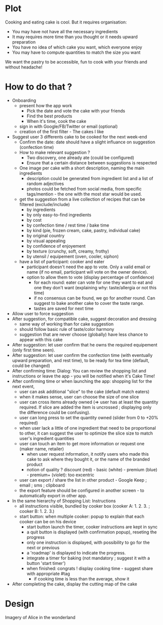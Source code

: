 # Plot

Cooking and eating cake is cool. But it requires organisation:
- You may have not have all the necessary ingredients
- It may requires more time than you thought or it needs upward preparation
- You have no idea of which cake you want, which everyone enjoy
- You may have to compute quantities to match the size you want

We want the pastry to be accessible, fun to cook with your friends and without headache!

# How to do that ?

- Onboarding
  - present how the app work
    - Pick the date and vote the cake with your friends
    - Find the best products
    - When it's time, cook the cake
  - sign in with Google/FB/Twitter or email (optional)
  - creation of the first filter - The cakes I like
- Suggest user 3 differents cake to be cooked for the next week-end
  - Confirm the date: date should have a slight influance on suggestion (confection time)
  - How to make relevant suggestion ?
    - Two discovery, one already ate (could be configured)
    - Ensure that a certain distance between suggestions is respected
  - One image per cake with a short description, naming the main ingredients
    - description could be generated from ingredient list and a list of random adjectives
    - photos could be fetched from social media, from specific tags/mention - the one with the most star would be used.
  - get the suggestion from a live collection of recipes that can be filtered (exclude/include)
    - by ingredients
    - by only easy-to-find ingredients
    - by cost
    - by confection time / rest time / bake time
    - by kind (pie, frozen cream, cake, pastry, individual cake)
    - by original country
    - by visual appealing
    - by confidence of enjoyement
    - by texture (crunchy, soft, creamy, frothy)
    - by utensil / equipement (oven, cooler, siphon)
  - have a list of participant: cooker and eater
    - participant doesn't need the app to vote. Only a valid email or name (if no email, participant will vote on the owner device).
    - option to allow them to vote (display percentage of confidence)
      - for each round: eater can vote for one they want to eat and one they don't want (explaining why: taste/allergia or not this time)
      - if no consensus can be found, we go for another round. Can suggest to bake another cake to cover the taste range.
      - tastes are saved for next time
- Allow user to force suggestion
- After suggestion, for compatible cake, suggest decoration and dressing
  - same way of working than for cake suggestion
  - should follow basic rule of taste/color harmony
  - suggestion that are never choose (globally) have less chance to appear with this cake
- After suggestion: let user confirm that he owns the required equipement (only first time seen).
- After suggestion: let user confirm the confection time (with eventually upward preparation, and rest time), to be ready for tea time (default, could be changed)
- After confirming time: Dialog: You can review the shopping list and instructions or leave the app - you will be notified when it's Cake Time!
- After confirming time or when launching the app: shopping list for the next event,
  - user can ask additional "slice" to the cake (default match eaters)
  - when it makes sense, user can choose the size of one slice
  - user can cross items already owned (=> user has at least the quantity required. If slice are added the item is uncrossed ; displaying only the difference could be confusing).
  - user can long press to set the quantity owned (slider from 0 to +20% required)
  - when user lack a little of one ingredient that need to be proportional to other, it can suggest the user to optimize the slice size to match user's ingredient quantities
  - user can touch an item to get more information or request one (maker name, retailer)
    - when user request information, it notify users who made this cake to ask where they bought it, or the name of the branded product
    - notion of quality ? discount (red) - basic (white) - premium (blue) - premium+ (violet): too excentric
  - user can export / share the list in other product - Google Keep ; email ; sms ; clipboard
  - the export feature should be configured in another screen - to automatically export in other app.
- In the same hierarchy of Shopping List: Instructions
  - all instructions visible, bundled by cooker box (cooker A: 1. 2. 3. ; cooker B: 1. 2. 3.)
  - start button: when multiple cooker: popup to explain that each cooker can be on his device
    - start button launch the timer, cooker instructions are kept in sync
    - a quit button is displayed (with confirmation popup), reseting the progress
    - only one instruction is displayed, with possibility to go for the next or previous
    - a 'roadmap' is displayed to indicate the progress.
    - integrate a timer for baking (not mandatory ; suggest it with a button 'start timer')
    - when finished: congrats ! display cooking time - suggest share with appropriate #tag
      - if cooking time is less than the average, show it
- After completing the cake, display the cutting map of the cake

# Design

Imagery of Alice in the wonderland